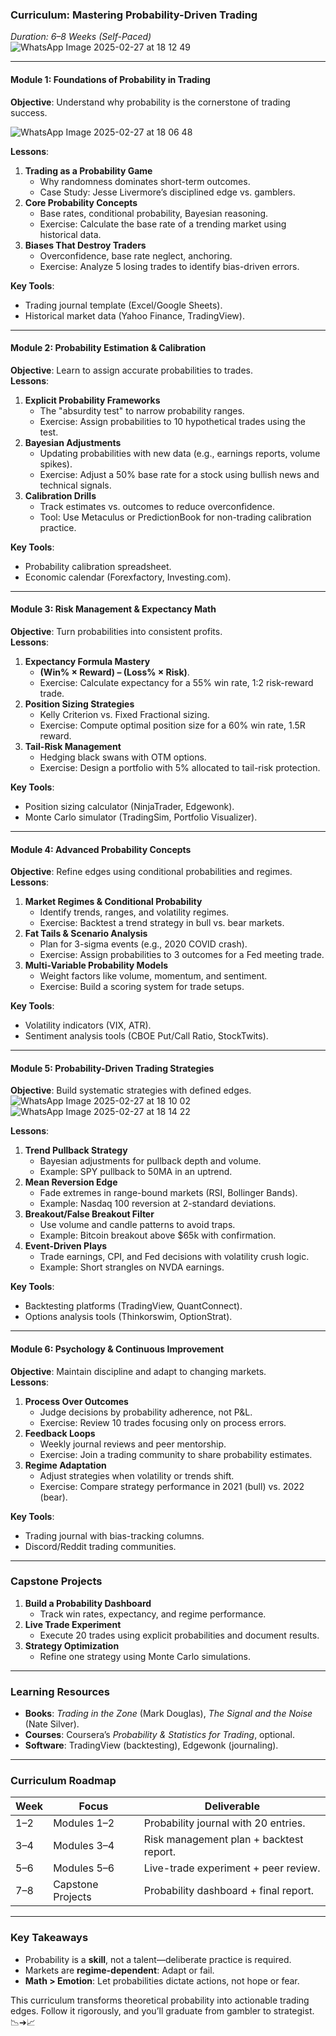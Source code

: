 
### **Curriculum: Mastering Probability-Driven Trading**  
*Duration: 6–8 Weeks (Self-Paced)*  
![WhatsApp Image 2025-02-27 at 18 12 49](https://github.com/user-attachments/assets/4571a432-c596-47cf-a811-64874d3839c8)

---

#### **Module 1: Foundations of Probability in Trading**  
**Objective**: Understand why probability is the cornerstone of trading success.  

![WhatsApp Image 2025-02-27 at 18 06 48](https://github.com/user-attachments/assets/00caf817-0281-4555-a25a-7d771c92caf4)

**Lessons**:  
1. **Trading as a Probability Game**  
   - Why randomness dominates short-term outcomes.  
   - Case Study: Jesse Livermore’s disciplined edge vs. gamblers.  
2. **Core Probability Concepts**  
   - Base rates, conditional probability, Bayesian reasoning.  
   - Exercise: Calculate the base rate of a trending market using historical data.  
3. **Biases That Destroy Traders**  
   - Overconfidence, base rate neglect, anchoring.  
   - Exercise: Analyze 5 losing trades to identify bias-driven errors.  

**Key Tools**:  
- Trading journal template (Excel/Google Sheets).  
- Historical market data (Yahoo Finance, TradingView).  

---

#### **Module 2: Probability Estimation & Calibration**  
**Objective**: Learn to assign accurate probabilities to trades.  
**Lessons**:  
1. **Explicit Probability Frameworks**  
   - The "absurdity test" to narrow probability ranges.  
   - Exercise: Assign probabilities to 10 hypothetical trades using the test.  
2. **Bayesian Adjustments**  
   - Updating probabilities with new data (e.g., earnings reports, volume spikes).  
   - Exercise: Adjust a 50% base rate for a stock using bullish news and technical signals.  
3. **Calibration Drills**  
   - Track estimates vs. outcomes to reduce overconfidence.  
   - Tool: Use Metaculus or PredictionBook for non-trading calibration practice.  

**Key Tools**:  
- Probability calibration spreadsheet.  
- Economic calendar (Forexfactory, Investing.com).  

---

#### **Module 3: Risk Management & Expectancy Math**  
**Objective**: Turn probabilities into consistent profits.  
**Lessons**:  
1. **Expectancy Formula Mastery**  
   - **(Win% × Reward) – (Loss% × Risk)**.  
   - Exercise: Calculate expectancy for a 55% win rate, 1:2 risk-reward trade.  
2. **Position Sizing Strategies**  
   - Kelly Criterion vs. Fixed Fractional sizing.  
   - Exercise: Compute optimal position size for a 60% win rate, 1.5R reward.  
3. **Tail-Risk Management**  
   - Hedging black swans with OTM options.  
   - Exercise: Design a portfolio with 5% allocated to tail-risk protection.  

**Key Tools**:  
- Position sizing calculator (NinjaTrader, Edgewonk).  
- Monte Carlo simulator (TradingSim, Portfolio Visualizer).  

---

#### **Module 4: Advanced Probability Concepts**  
**Objective**: Refine edges using conditional probabilities and regimes.  
**Lessons**:  
1. **Market Regimes & Conditional Probability**  
   - Identify trends, ranges, and volatility regimes.  
   - Exercise: Backtest a trend strategy in bull vs. bear markets.  
2. **Fat Tails & Scenario Analysis**  
   - Plan for 3-sigma events (e.g., 2020 COVID crash).  
   - Exercise: Assign probabilities to 3 outcomes for a Fed meeting trade.  
3. **Multi-Variable Probability Models**  
   - Weight factors like volume, momentum, and sentiment.  
   - Exercise: Build a scoring system for trade setups.  

**Key Tools**:  
- Volatility indicators (VIX, ATR).  
- Sentiment analysis tools (CBOE Put/Call Ratio, StockTwits).  

---

#### **Module 5: Probability-Driven Trading Strategies**  
**Objective**: Build systematic strategies with defined edges. 
![WhatsApp Image 2025-02-27 at 18 10 02](https://github.com/user-attachments/assets/e6261202-98a6-4592-8564-ae8e553242db)
![WhatsApp Image 2025-02-27 at 18 14 22](https://github.com/user-attachments/assets/e1ad3f0d-3612-4916-89d1-efd668a3c6c1)

**Lessons**:  
1. **Trend Pullback Strategy**  
   - Bayesian adjustments for pullback depth and volume.  
   - Example: SPY pullback to 50MA in an uptrend.  
2. **Mean Reversion Edge**  
   - Fade extremes in range-bound markets (RSI, Bollinger Bands).  
   - Example: Nasdaq 100 reversion at 2-standard deviations.  
3. **Breakout/False Breakout Filter**  
   - Use volume and candle patterns to avoid traps.  
   - Example: Bitcoin breakout above $65k with confirmation.  
4. **Event-Driven Plays**  
   - Trade earnings, CPI, and Fed decisions with volatility crush logic.  
   - Example: Short strangles on NVDA earnings.  

**Key Tools**:  
- Backtesting platforms (TradingView, QuantConnect).  
- Options analysis tools (Thinkorswim, OptionStrat).  

---

#### **Module 6: Psychology & Continuous Improvement**  
**Objective**: Maintain discipline and adapt to changing markets.  
**Lessons**:  
1. **Process Over Outcomes**  
   - Judge decisions by probability adherence, not P&L.  
   - Exercise: Review 10 trades focusing only on process errors.  
2. **Feedback Loops**  
   - Weekly journal reviews and peer mentorship.  
   - Exercise: Join a trading community to share probability estimates.  
3. **Regime Adaptation**  
   - Adjust strategies when volatility or trends shift.  
   - Exercise: Compare strategy performance in 2021 (bull) vs. 2022 (bear).  

**Key Tools**:  
- Trading journal with bias-tracking columns.  
- Discord/Reddit trading communities.  

---

### **Capstone Projects**  
1. **Build a Probability Dashboard**  
   - Track win rates, expectancy, and regime performance.  
2. **Live Trade Experiment**  
   - Execute 20 trades using explicit probabilities and document results.  
3. **Strategy Optimization**  
   - Refine one strategy using Monte Carlo simulations.  

---

### **Learning Resources**  
- **Books**: *Trading in the Zone* (Mark Douglas), *The Signal and the Noise* (Nate Silver).  
- **Courses**: Coursera’s *Probability & Statistics for Trading*, optional.  
- **Software**: TradingView (backtesting), Edgewonk (journaling).  

---

### **Curriculum Roadmap**  
| **Week** | **Focus**                     | **Deliverable**                          |  
|----------|-------------------------------|------------------------------------------|  
| 1–2      | Modules 1–2                   | Probability journal with 20 entries.     |  
| 3–4      | Modules 3–4                   | Risk management plan + backtest report.  |  
| 5–6      | Modules 5–6                   | Live-trade experiment + peer review.     |  
| 7–8      | Capstone Projects             | Probability dashboard + final report.    |  

---

### **Key Takeaways**  
- Probability is a **skill**, not a talent—deliberate practice is required.  
- Markets are **regime-dependent**: Adapt or fail.  
- **Math > Emotion**: Let probabilities dictate actions, not hope or fear.  

This curriculum transforms theoretical probability into actionable trading edges. Follow it rigorously, and you’ll graduate from gambler to strategist. 📉➔📈
